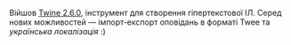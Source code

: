 Війшов [Twine 2.6.0](https://github.com/klembot/twinejs/releases/tag/2.6.0), інструмент для створення гіпертекстової ІЛ. Серед нових можливостей — імпорт-експорт оповідань в форматі Twee та *українська локалізація* :)

